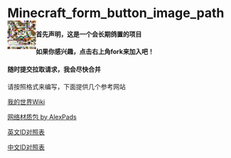 <h1>Minecraft_form_button_image_path<img src="https://raw.githubusercontent.com/Anders233/form_button_image_path/master/biock_image.png" height="64" width="64" align="left"></img></h1>
<h4>首先声明，这是一个会长期鸽置的项目</h4>
<h4>如果你感兴趣，点击右上角fork来加入吧！</h4>
<h4>随时提交拉取请求，我会尽快合并</h4>

<h7>请按照格式来编写，下面提供几个参考网站</h7>

<p><a href="https://minecraft-zh.gamepedia.com">我的世界Wiki</a></p>
<p><a href="http://saltypixel.ga/textures">网络材质包 by <a href="https://github.com/AlexPads"</a>AlexPads</a></p>
<p><a href="https://minecraft-ids.grahamedgecombe.com">英文ID对照表</a></p>
<p><a href="http://mc.zyyapp.com">中文ID对照表</a></p>
